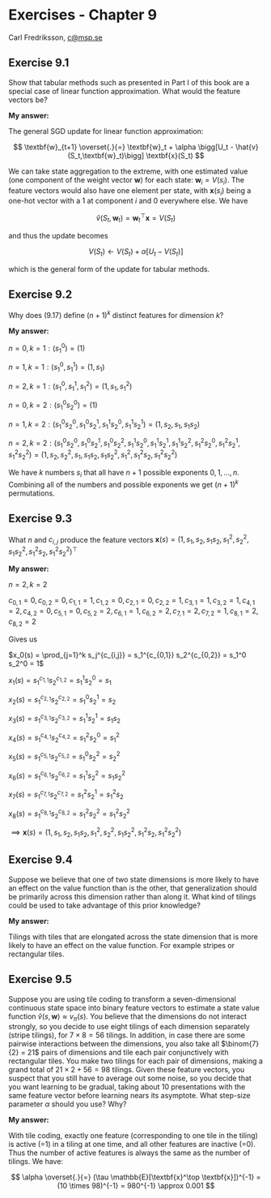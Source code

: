 # Exercises - Chapter 9

Carl Fredriksson, c@msp.se

## Exercise 9.1

Show that tabular methods such as presented in Part I of this book are a special case of linear function approximation. What would the feature vectors be?

**My answer:**

The general SGD update for linear function approximation:

$$
\textbf{w}_{t+1} \overset{.}{=} \textbf{w}_t + \alpha \bigg[U_t - \hat{v}(S_t,\textbf{w}_t)\bigg] \textbf{x}(S_t)
$$

We can take state aggregation to the extreme, with one estimated value (one component of the weight vector $\textbf{w}$) for each state: $\textbf{w}_i = V(s_i)$. The feature vectors would also have one element per state, with $\textbf{x}(s_i)$ being a one-hot vector with a 1 at component $i$ and 0 everywhere else. We have 

$$
\hat{v}(S_t,\textbf{w}_t) = \textbf{w}_t^\top \textbf{x} = V(S_t)
$$

and thus the update becomes

$$
V(S_t) \leftarrow V(S_t) + \alpha \bigg[U_t - V(S_t)\bigg]
$$

which is the general form of the update for tabular methods.

## Exercise 9.2

Why does (9.17) define $(n + 1)^k$ distinct features for dimension $k$?

**My answer:**

$n=0, k=1: (s_1^0) = (1)$

$n=1, k=1: (s_1^0, s_1^1) = (1, s_1)$

$n=2, k=1: (s_1^0, s_1^1, s_1^2) = (1, s_1, s_1^2)$

$n=0, k=2: (s_1^0 s_2^0) = (1)$

$n=1, k=2: (s_1^0 s_2^0, s_1^0 s_2^1, s_1^1 s_2^0, s_1^1 s_2^1) = (1, s_2, s_1, s_1 s_2)$

$n=2, k=2: (s_1^0 s_2^0, s_1^0 s_2^1, s_1^0 s_2^2, s_1^1 s_2^0, s_1^1 s_2^1, s_1^1 s_2^2, s_1^2 s_2^0, s_1^2 s_2^1, s_1^2 s_2^2) = (1, s_2, s_2^2, s_1, s_1 s_2, s_1 s_2^2, s_1^2, s_1^2 s_2, s_1^2 s_2^2)$

We have $k$ numbers $s_i$ that all have $n+1$ possible exponents $0,1,\dots,n$. Combining all of the numbers and possible exponents we get $(n+1)^k$ permutations.

## Exercise 9.3

What $n$ and $c_{i,j}$ produce the feature vectors $\textbf{x}(s) = (1, s_1, s_2, s_1 s_2, s_1^2, s_2^2, s_1 s_2^2, s_1^2 s_2, s_1^2 s_2^2)^\top$

**My answer:**

$n=2, k=2$

$c_{0,1}=0, c_{0,2}=0, c_{1,1}=1, c_{1,2}=0, c_{2,1}=0, c_{2,2}=1, c_{3,1}=1, c_{3,2}=1, c_{4,1}=2, c_{4,2}=0, c_{5,1}=0, c_{5,2}=2, c_{6,1}=1, c_{6,2}=2, c_{7,1}=2, c_{7,2}=1, c_{8,1}=2, c_{8,2}=2$

Gives us

$x_0(s) = \prod_{j=1}^k s_j^{c_{i,j}} = s_1^{c_{0,1}} s_2^{c_{0,2}} = s_1^0 s_2^0 = 1$

$x_1(s) = s_1^{c_{1,1}} s_2^{c_{1,2}} = s_1^1 s_2^0 = s_1$

$x_2(s) = s_1^{c_{2,1}} s_2^{c_{2,2}} = s_1^0 s_2^1 = s_2$

$x_3(s) = s_1^{c_{3,1}} s_2^{c_{3,2}} = s_1^1 s_2^1 = s_1 s_2$

$x_4(s) = s_1^{c_{4,1}} s_2^{c_{4,2}} = s_1^2 s_2^0 = s_1^2$

$x_5(s) = s_1^{c_{5,1}} s_2^{c_{5,2}} = s_1^0 s_2^2 = s_2^2$

$x_6(s) = s_1^{c_{6,1}} s_2^{c_{6,2}} = s_1^1 s_2^2 = s_1 s_2^2$

$x_7(s) = s_1^{c_{7,1}} s_2^{c_{7,2}} = s_1^2 s_2^1 = s_1^2 s_2$

$x_8(s) = s_1^{c_{8,1}} s_2^{c_{8,2}} = s_1^2 s_2^2 = s_1^2 s_2^2$

$\implies \textbf{x}(s) = (1, s_1, s_2, s_1 s_2, s_1^2, s_2^2, s_1 s_2^2, s_1^2 s_2, s_1^2 s_2^2)$

## Exercise 9.4

Suppose we believe that one of two state dimensions is more likely to have an effect on the value function than is the other, that generalization should be primarily across this dimension rather than along it. What kind of tilings could be used to take advantage of this prior knowledge?

**My answer:**

Tilings with tiles that are elongated across the state dimension that is more likely to have an effect on the value function. For example stripes or rectangular tiles.

## Exercise 9.5

Suppose you are using tile coding to transform a seven-dimensional continuous state space into binary feature vectors to estimate a state value function $\hat{v}(s,\textbf{w}) \approx v_\pi(s)$. You believe that the dimensions do not interact strongly, so you decide to use eight tilings of each dimension separately (stripe tilings), for $7 \times 8 = 56$ tilings. In addition, in case there are some pairwise interactions between the dimensions, you also take all $\binom{7}{2} = 21$ pairs of dimensions and tile each pair conjunctively with rectangular tiles. You make two tilings for each pair of dimensions, making a grand total of $21 \times 2 + 56 = 98$ tilings. Given these feature vectors, you suspect that you still have to average out some noise, so you decide that you want learning to be gradual, taking about 10 presentations with the same feature vector before learning nears its asymptote. What step-size parameter $\alpha$ should you use? Why?

**My answer:**

With tile coding, exactly one feature (corresponding to one tile in the tiling) is active (=1) in a tiling at one time, and all other features are inactive (=0). Thus the number of active features is always the same as the number of tilings. We have:

$$
\alpha \overset{.}{=} (\tau \mathbb{E}[\textbf{x}^\top \textbf{x}])^{-1} = (10 \times 98)^{-1} = 980^{-1} \approx 0.001
$$
